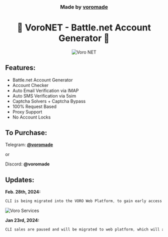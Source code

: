<h3 align="center">
  Made by <a href="https://github.com/voromade">voromade</a>
</h3>

<h1 align="center">🔵 VoroNET - Battle.net Account Generator 🔵</h1>

<p align="center">
  <img src="https://media.discordapp.net/attachments/1187784554338058323/1200589588159279204/image.png?ex=65eba52f&is=65d9302f&hm=a2f02967959afa70f2a25759d1981c6b6e1d04978ebe1e9e1ad61fa770dd4760&=&format=webp&quality=lossless&width=1226&height=653" alt="Voro NET">
</p>

## Features:

- Battle.net Account Generator
- Account Checker
- Auto Email Verification via IMAP
- Auto SMS Verification via 5sim
- Captcha Solvers + Captcha Bypass
- 100% Request Based
- Proxy Support
- No Account Locks


## To Purchase:

Telegram: [**@voromade**](https://t.me/voromade)

or

Discord: **@voromade**


## Updates:
**Feb. 28th, 2024:**

```js
CLI is being migrated into the VORO Web Platform, to gain early access reach out on Telegram or Discord:
```
<img src="https://media.discordapp.net/attachments/1187784554338058323/1215077783919919145/image.png?ex=65fb705e&is=65e8fb5e&hm=64d35210c60a87729627cfb887bb156af5f127b29e80376dffc6683f03f11449&=&format=webp&quality=lossless&width=687&height=308" alt="Voro Services" />


**Jan 23rd, 2024:**
```js
CLI sales are paused and will be migrated to web platform, which will allow you to generate from anywhere!
```
